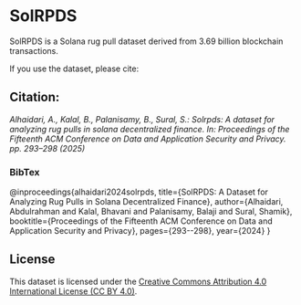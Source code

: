 # SolRPDS

SolRPDS is a Solana rug pull dataset derived from 3.69 billion blockchain transactions.

If you use the dataset, please cite: 

## Citation:


_Alhaidari, A., Kalal, B., Palanisamy, B., Sural, S.: Solrpds: A dataset for analyzing rug pulls in solana decentralized finance. In: Proceedings of the Fifteenth ACM Conference on Data and Application Security and Privacy. pp. 293–298 (2025)_



### BibTex


@inproceedings{alhaidari2024solrpds,
  title={SolRPDS: A Dataset for Analyzing Rug Pulls in Solana Decentralized Finance},
  author={Alhaidari, Abdulrahman and Kalal, Bhavani and Palanisamy, Balaji and Sural, Shamik},
  booktitle={Proceedings of the Fifteenth ACM Conference on Data and Application Security and Privacy},
  pages={293--298},
  year={2024}
}


## License
This dataset is licensed under the [Creative Commons Attribution 4.0 International License (CC BY 4.0)](https://creativecommons.org/licenses/by/4.0/).  
